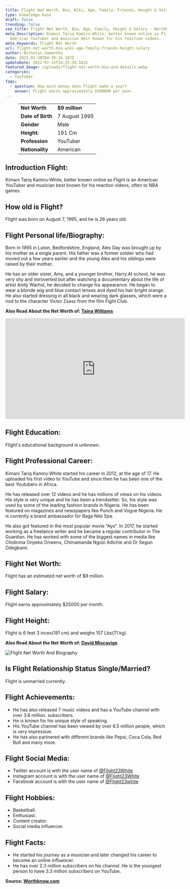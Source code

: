 ```yaml
---
title: Flight Net Worth, Bio, Wiki, Age, Family, Friends, Height & Salary
type: knowledge-base
draft: false
trending: false
seo_title: Flight Net Worth, Bio, Age, Family, Height & Salary - WorthKnow
meta_Description: Kimani Tariq Kamiru-White, better known online as Flight is an
  American YouTuber and musician best known for his reaction videos.
meta_Keywords: Flight Net Worth
url: flight-net-worth-bio-wiki-age-family-friends-height-salary
author: Nicholas Samantha
date: 2022-03-30T04:39:14.187Z
updateDate: 2022-07-15T14:25:39.163Z
featured_Image: /uploads/flight-net-worth-bio-and-details.webp
categories:
  - YouTuber
faqs:
  - question: How much money does Flight make a year?
    answer: Flight earns approximately $300000 per year.
---
```

<figure class="wp-block-table is-style-stripes">
  <table>
    <tbody>
      <tr>
        <td>
          <strong>Net Worth</strong>
        </td>
        <td>
          <strong>$9 million</strong>
        </td>
      </tr>
      <tr>
        <td>
          <strong>Date of Birth</strong>
        </td>
        <td>7 August 1995</td>
      </tr>
      <tr>
        <td>
          <strong>Gender</strong>
        </td>
        <td>Male</td>
      </tr>
      <tr>
        <td>
          <strong>Height:</strong>
        </td>
        <td>191 Cm</td>
      </tr>
      <tr>
        <td>
          <strong>Profession</strong>
        </td>
        <td>YouTuber</td>
      </tr>
      <tr>
        <td>
          <strong>Nationality</strong>
        </td>
        <td>American</td>
      </tr>
    </tbody>
  </table>
</figure>

## **Introduction Flight:**

Kimani Tariq Kamiru-White, better known online as Flight is an American YouTuber and musician best known for his reaction videos, often to NBA games.

## **How old is Flight?**

Flight was born on August 7, 1995, and he is 26 years old.

## **Flight Personal life/Biography:**

Born in 1995 in Luton, Bedfordshire, England, Alex Day was brought up by his mother as a single parent. His father was a former soldier who had moved out a few years earlier and the young Alex and his siblings were raised by their mother.

He has an older sister, Amy, and a younger brother, Harry.At school, he was very shy and introverted but after watching a documentary about the life of artist Andy Warhol, he decided to change his appearance. He began to wear a blonde wig and blue contact lenses and dyed his hair bright orange. He also started dressing in all black and wearing dark glasses, which were a nod to the character Victor Zsasz from the film Fight Club.

**Also Read About the Net Worth of: <a href="https://worthknow.com/taina-williams-net-worth-bio-wiki-age-family-friends-height-salary/" target="_blank" rel="noopener">Taina Williams</a>**

<iframe width="560" height="315" src="https://www.youtube.com/embed/FvkYROPMkh8" title="YouTube video player" frameborder="0" allow="accelerometer; autoplay; clipboard-write; encrypted-media; gyroscope; picture-in-picture" allowfullscreen></iframe>

## **Flight Education:**

Flight's educational background is unknown.

## **Flight Professional Career:**

Kimani Tariq Kamiru-White started his career in 2012, at the age of 17. He uploaded his first video to YouTube and since then he has been one of the best Youtubers in Africa.

He has released over 12 videos and he has millions of views on his videos. His style is very unique and he has been a trendsetter. So, his style was used by some of the leading fashion brands in Nigeria. He has been featured on magazines and newspapers like Punch and Vogue Nigeria. He is currently a brand ambassador for Baga Nite Spa.

He also got featured in the most popular movie “Ayo”. In 2017, he started working as a freelance writer and he became a regular contributor in The Guardian. He has worked with some of the biggest names in media like Chidinma Onyeka Onwenu, Chimamanda Ngozi Adichie and Dr Segun Odegbami.

## **Flight Net Worth:**

Flight has an estimated net worth of $9 million.

## **Flight Salary:**

Flight earns approximately $25000 per month.

## **Flight Height:**

Flight is 6 feet 3 inces(191 cm) and weighs 157 Lbs(71 kg).

**Also Read About the Net Worth of: <a href="https://worthknow.com/david-miscavige-net-worth-bio-age-family-friends-height-salary/" target="_blank" rel="noopener">David Miscavige</a>**

![Flight Net Worth And Biography](/uploads/flight-net-worth-.webp)

## **Is Flight Relationship Status Single/Married?**

Flight is unmarried currently.

## **Flight Achievements:**

* He has also released 7 music videos and has a YouTube channel with over 3.6 million. subscribers. 
* He is known for his unique style of speaking.
* His YouTube channel has been viewed by over 6.5 million people, which is very impressive.
* He has also partnered with different brands like Pepsi, Coca Cola, Red Bull and many more.

## **Flight Social Media:**

* Twitter account is with the user name of <a href="https://twitter.com/Flight23White" target="_blank" rel="nofollow" rel="noopener">@Flight23White</a>
* Instagram account is with the user name of <a href="https://www.instagram.com/flight23white_/" target="_blank" rel="nofollow" rel="noopener">@Flight23White</a>
* Facebook account is with the user name of <a href="https://web.facebook.com/Flight23white/" target="_blank" rel="nofollow" rel="noopener">@Flight23white</a>

## **Flight Hobbies:**

* Basketball.
* Enthusiast.
* Content creator.
* Social media influencer.

## **Flight Facts:**

* He started his journey as a musician and later changed his career to become an online influencer.
* He has over 2.3 million subscribers on his channel. He is the youngest person to have 3.3 million subscribers on YouTube.

**Source: <a href="https://worthknow.com/" target="_blank" rel="noopener">Worthknow.com</a>**